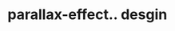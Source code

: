 # parallax-effect.. desgin                                                                                                                                                                                                                                                                                                                                                                                                                                                                       
